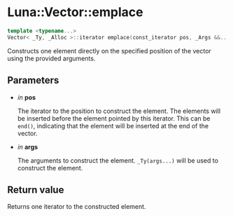 # Luna::Vector::emplace

```c++
template <typename...>
Vector< _Ty, _Alloc >::iterator emplace(const_iterator pos, _Args &&... args)
```

Constructs one element directly on the specified position of the vector using the provided arguments. 



## Parameters
* *in* **pos**

    The iterator to the position to construct the element. The elements will be inserted before the element pointed by this iterator. This can be `end()`, indicating that the element will be inserted at the end of the vector. 

* *in* **args**

    The arguments to construct the element. `_Ty(args...)` will be used to construct the element. 

## Return value
Returns one iterator to the constructed element. 

